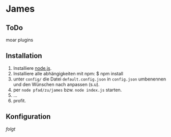# James

## ToDo
moar plugins

## Installation

1. Installiere [node.js](http://nodejs.org/).
2. Installiere alle abhängigkeiten mit npm:
	$ npm install
3. unter `config/` die Datei `default.config.json` in `config.json` umbenennen und den Wünschen nach anpassen (s.u).
4. per `node pfad/zu/james` bzw. `node index.js` starten.
5. ...
6. profit.

## Konfiguration
*folgt*